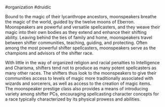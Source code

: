 #organization #druidic 

Bound to the magic of their lycanthrope ancestors, moonspeakers breathe the magic of the world, guided by the twelve moons of Eberron. Moonspeakers are powerful and versatile spellcasters, and they weave their magic into their own bodies as they extend and enhance their shifting ability. Leaving behind the ties of family and home, moonspeakers travel between shifter communities, teaching, guiding, and protecting. Often among the most powerful shifter spellcasters, moonspeakers serve as the champions and advisors of the shifter race.

With little in the way of organized religion and racial penalties to Intelligence and Charisma, shifters tend not to produce as many potent spellcasters as many other races. The shifters thus look to the moonspeakers to give their communities access to levels of magic more traditionally associated with wizards and sorcerers, as well as access to the creation of magic items. The moonspeaker prestige class also provides a means of introducing variety among shifter PCs, encouraging spellcasting character concepts for a race typically characterized by its physical prowess and abilities.
